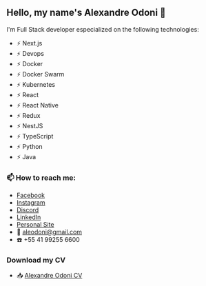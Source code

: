 ## Hello, my name's Alexandre Odoni :love_you_gesture:

I'm Full Stack developer especialized on the following technologies:

- ⚡ Next.js
- ⚡ Devops
- ⚡ Docker
- ⚡ Docker Swarm
- ⚡ Kubernetes
- ⚡ React
- ⚡ React Native
- ⚡ Redux
- ⚡ NestJS
- ⚡ TypeScript
- ⚡ Python
- ⚡ Java
<!--
- 🔭 I’m currently working on ...
- 🌱 I’m currently learning ...
- 👯 I’m looking to collaborate on ...
- 🤔 I’m looking for help with ...
- 💬 Ask me about ...
-->
### 📫 How to reach me:
- [Facebook](https://facebook.com/aleodoni)
- [Instagram](https://instagram.com/aleodoni)
- [Discord](https://discordapp.com/users/aleodoni#8616)
- [LinkedIn](https://www.linkedin.com/in/aleodoni/)
- [Personal Site](https://alexandre.odoni.nom.br)
- :email:  [aleodoni@gmail.com](mailto:aleodoni@gmail.com)
- :telephone: +55 41 99255 6600
### Download my CV
- :inbox_tray:  [Alexandre Odoni CV](https://github.com/aleodoni/aleodoni/files/12207369/cv_alexandre_odoni_updated.pdf)

<!--
- 😄 Pronouns: ...
- ⚡ Fun fact: ...
-->
